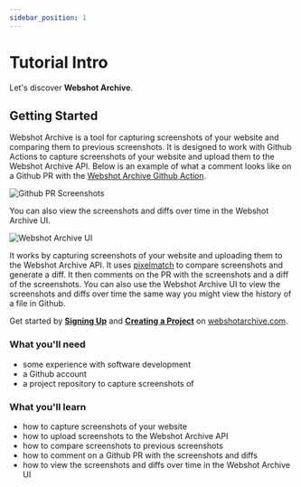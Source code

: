 ```yaml
---
sidebar_position: 1
---
```


# Tutorial Intro

Let's discover **Webshot Archive**.

## Getting Started

Webshot Archive is a tool for capturing screenshots of your website and comparing them to previous screenshots. It is designed to work with Github Actions to capture screenshots of your website and upload them to the Webshot Archive API. Below is an example of what a comment looks like on a Github PR with the [Webshot Archive Github Action](https://github.com/marketplace/actions/webshot-archive-github-action).

![Github PR Screenshots](/img/screenshots/gha-screenshot-compare.png)

You can also view the screenshots and diffs over time in the Webshot Archive UI.

![Webshot Archive UI](/img/screenshots/webshot-archive-ui.png)

It works by capturing screenshots of your website and uploading them to the Webshot Archive API. It uses [pixelmatch](https://github.com/mapbox/pixelmatch) to compare screenshots and generate a diff. It then comments on the PR with the screenshots and a diff of the screenshots. You can also use the Webshot Archive UI to view the screenshots and diffs over time the same way you might view the history of a file in Github.

Get started by [**Signing Up**](https://www.webshotarchive.com/account) and [**Creating a Project**](https://www.webshotarchive.com/projects) on [webshotarchive.com](https://www.webshotarchive.com).

### What you'll need

- some experience with software development
- a Github account
- a project repository to capture screenshots of

### What you'll learn

- how to capture screenshots of your website
- how to upload screenshots to the Webshot Archive API
- how to compare screenshots to previous screenshots
- how to comment on a Github PR with the screenshots and diffs
- how to view the screenshots and diffs over time in the Webshot Archive UI
